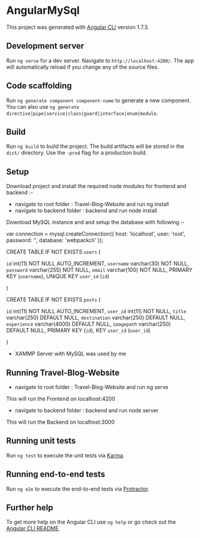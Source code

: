 # AngularMySql

This project was generated with [Angular CLI](https://github.com/angular/angular-cli) version 1.7.3.

## Development server

Run `ng serve` for a dev server. Navigate to `http://localhost:4200/`. The app will automatically reload if you change any of the source files.

## Code scaffolding

Run `ng generate component component-name` to generate a new component. You can also use `ng generate directive|pipe|service|class|guard|interface|enum|module`.

## Build

Run `ng build` to build the project. The build artifacts will be stored in the `dist/` directory. Use the `-prod` flag for a production build.

## Setup

Download project and install the required node modules for frontend and backend :-

- navigate to root folder : Travel-Blog-Website and run ng install
- navigate to backend folder : backend and run node install

Download MySQL instance and and setup the database with following :-

var connection = mysql.createConnection({
	host: 'localhost',
	user: 'root',
	password: '',
	database: 'webpackcli'
});


CREATE TABLE IF NOT EXISTS `users` (

  `id` int(11) NOT NULL AUTO_INCREMENT,
  `username` varchar(30) NOT NULL,
  `password` varchar(255) NOT NULL,
  `email` varchar(100) NOT NULL,
  PRIMARY KEY (`username`),
  UNIQUE KEY `user_id` (`id`)
  
) 



CREATE TABLE IF NOT EXISTS `posts` (

  `id` int(11) NOT NULL AUTO_INCREMENT,
  `user_id` int(11) NOT NULL,
  `title` varchar(250) DEFAULT NULL,
  `destination` varchar(250) DEFAULT NULL,
  `experience` varchar(4000) DEFAULT NULL,
  `imagepath` varchar(250) DEFAULT NULL,
  PRIMARY KEY (`id`),
  KEY `user_id` (`user_id`)
  
)

- XAMMP Server with MySQL was used by me

## Running Travel-Blog-Website

- navigate to root folder : Travel-Blog-Website and run ng serve

This will run the Frontend on localhost:4200

- navigate to backend folder : backend and run node server

This will run the Backend on localhost:3000


## Running unit tests

Run `ng test` to execute the unit tests via [Karma](https://karma-runner.github.io).

## Running end-to-end tests

Run `ng e2e` to execute the end-to-end tests via [Protractor](http://www.protractortest.org/).

## Further help

To get more help on the Angular CLI use `ng help` or go check out the [Angular CLI README](https://github.com/angular/angular-cli/blob/master/README.md).

